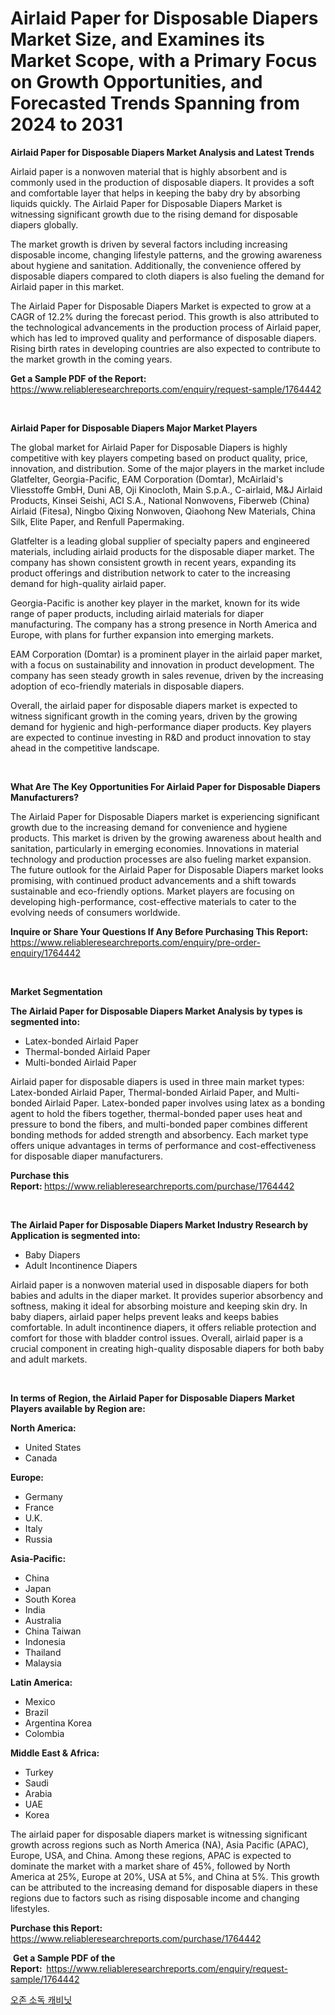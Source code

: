 <p><h1>Airlaid Paper for Disposable Diapers Market Size, and Examines its Market Scope, with a Primary Focus on Growth Opportunities, and Forecasted Trends Spanning from 2024 to 2031</h1></p><p><strong>Airlaid Paper for Disposable Diapers Market Analysis and Latest Trends</strong></p>
<p><p>Airlaid paper is a nonwoven material that is highly absorbent and is commonly used in the production of disposable diapers. It provides a soft and comfortable layer that helps in keeping the baby dry by absorbing liquids quickly. The Airlaid Paper for Disposable Diapers Market is witnessing significant growth due to the rising demand for disposable diapers globally. </p><p>The market growth is driven by several factors including increasing disposable income, changing lifestyle patterns, and the growing awareness about hygiene and sanitation. Additionally, the convenience offered by disposable diapers compared to cloth diapers is also fueling the demand for Airlaid paper in this market. </p><p>The Airlaid Paper for Disposable Diapers Market is expected to grow at a CAGR of 12.2% during the forecast period. This growth is also attributed to the technological advancements in the production process of Airlaid paper, which has led to improved quality and performance of disposable diapers. Rising birth rates in developing countries are also expected to contribute to the market growth in the coming years.</p></p>
<p><strong>Get a Sample PDF of the Report:&nbsp;</strong> <a href="https://www.reliableresearchreports.com/enquiry/request-sample/1764442">https://www.reliableresearchreports.com/enquiry/request-sample/1764442</a></p>
<p>&nbsp;</p>
<p><strong>Airlaid Paper for Disposable Diapers Major Market Players</strong></p>
<p><p>The global market for Airlaid Paper for Disposable Diapers is highly competitive with key players competing based on product quality, price, innovation, and distribution. Some of the major players in the market include Glatfelter, Georgia-Pacific, EAM Corporation (Domtar), McAirlaid's Vliesstoffe GmbH, Duni AB, Oji Kinocloth, Main S.p.A., C-airlaid, M&J Airlaid Products, Kinsei Seishi, ACI S.A., National Nonwovens, Fiberweb (China) Airlaid (Fitesa), Ningbo Qixing Nonwoven, Qiaohong New Materials, China Silk, Elite Paper, and Renfull Papermaking.</p><p>Glatfelter is a leading global supplier of specialty papers and engineered materials, including airlaid products for the disposable diaper market. The company has shown consistent growth in recent years, expanding its product offerings and distribution network to cater to the increasing demand for high-quality airlaid paper.</p><p>Georgia-Pacific is another key player in the market, known for its wide range of paper products, including airlaid materials for diaper manufacturing. The company has a strong presence in North America and Europe, with plans for further expansion into emerging markets.</p><p>EAM Corporation (Domtar) is a prominent player in the airlaid paper market, with a focus on sustainability and innovation in product development. The company has seen steady growth in sales revenue, driven by the increasing adoption of eco-friendly materials in disposable diapers.</p><p>Overall, the airlaid paper for disposable diapers market is expected to witness significant growth in the coming years, driven by the growing demand for hygienic and high-performance diaper products. Key players are expected to continue investing in R&D and product innovation to stay ahead in the competitive landscape.</p></p>
<p>&nbsp;</p>
<p><strong>What Are The Key Opportunities For Airlaid Paper for Disposable Diapers Manufacturers?</strong></p>
<p><p>The Airlaid Paper for Disposable Diapers market is experiencing significant growth due to the increasing demand for convenience and hygiene products. This market is driven by the growing awareness about health and sanitation, particularly in emerging economies. Innovations in material technology and production processes are also fueling market expansion. The future outlook for the Airlaid Paper for Disposable Diapers market looks promising, with continued product advancements and a shift towards sustainable and eco-friendly options. Market players are focusing on developing high-performance, cost-effective materials to cater to the evolving needs of consumers worldwide.</p></p>
<p><strong>Inquire or Share Your Questions If Any Before Purchasing This Report:</strong> <a href="https://www.reliableresearchreports.com/enquiry/pre-order-enquiry/1764442">https://www.reliableresearchreports.com/enquiry/pre-order-enquiry/1764442</a></p>
<p>&nbsp;</p>
<p><strong>Market Segmentation</strong></p>
<p><strong>The Airlaid Paper for Disposable Diapers Market Analysis by types is segmented into:</strong></p>
<p><ul><li>Latex-bonded Airlaid Paper</li><li>Thermal-bonded Airlaid Paper</li><li>Multi-bonded Airlaid Paper</li></ul></p>
<p><p>Airlaid paper for disposable diapers is used in three main market types: Latex-bonded Airlaid Paper, Thermal-bonded Airlaid Paper, and Multi-bonded Airlaid Paper. Latex-bonded paper involves using latex as a bonding agent to hold the fibers together, thermal-bonded paper uses heat and pressure to bond the fibers, and multi-bonded paper combines different bonding methods for added strength and absorbency. Each market type offers unique advantages in terms of performance and cost-effectiveness for disposable diaper manufacturers.</p></p>
<p><strong>Purchase this Report:&nbsp;</strong><a href="https://www.reliableresearchreports.com/purchase/1764442">https://www.reliableresearchreports.com/purchase/1764442</a></p>
<p>&nbsp;</p>
<p><strong>The Airlaid Paper for Disposable Diapers Market Industry Research by Application is segmented into:</strong></p>
<p><ul><li>Baby Diapers</li><li>Adult Incontinence Diapers</li></ul></p>
<p><p>Airlaid paper is a nonwoven material used in disposable diapers for both babies and adults in the diaper market. It provides superior absorbency and softness, making it ideal for absorbing moisture and keeping skin dry. In baby diapers, airlaid paper helps prevent leaks and keeps babies comfortable. In adult incontinence diapers, it offers reliable protection and comfort for those with bladder control issues. Overall, airlaid paper is a crucial component in creating high-quality disposable diapers for both baby and adult markets.</p></p>
<p>&nbsp;</p>
<p><strong>In terms of Region, the Airlaid Paper for Disposable Diapers Market Players available by Region are:</strong></p>
<p>
    <p> <strong> North America: </strong>
        <ul>
            <li>United States</li>
            <li>Canada</li>
        </ul>
        </p> 
    <p> <strong> Europe: </strong>
        <ul>
            <li>Germany</li>
            <li>France</li>
            <li>U.K.</li>
            <li>Italy</li>
            <li>Russia</li>
        </ul>
        </p> 
    <p> <strong> Asia-Pacific: </strong>
        <ul>
            <li>China</li>
            <li>Japan</li>
            <li>South Korea</li>
            <li>India</li>
            <li>Australia</li>
            <li>China Taiwan</li>
            <li>Indonesia</li>
            <li>Thailand</li>
            <li>Malaysia</li>
        </ul>
        </p> 
    <p> <strong> Latin America: </strong>
        <ul>
            <li>Mexico</li>
            <li>Brazil</li>
            <li>Argentina Korea</li>
            <li>Colombia</li>
        </ul>
        </p> 
    <p> <strong> Middle East & Africa: </strong>
        <ul>
            <li>Turkey</li>
            <li>Saudi</li>
            <li>Arabia</li>
            <li>UAE</li>
            <li>Korea</li>
        </ul>
    </p>
    </p>
<p><p>The airlaid paper for disposable diapers market is witnessing significant growth across regions such as North America (NA), Asia Pacific (APAC), Europe, USA, and China. Among these regions, APAC is expected to dominate the market with a market share of 45%, followed by North America at 25%, Europe at 20%, USA at 5%, and China at 5%. This growth can be attributed to the increasing demand for disposable diapers in these regions due to factors such as rising disposable income and changing lifestyles.</p></p>
<p><strong>Purchase this Report: </strong><a href="https://www.reliableresearchreports.com/purchase/1764442">https://www.reliableresearchreports.com/purchase/1764442</a></p>
<p>&nbsp;<strong>Get a Sample PDF of the Report:&nbsp;&nbsp;</strong><a href="https://www.reliableresearchreports.com/enquiry/request-sample/1764442">https://www.reliableresearchreports.com/enquiry/request-sample/1764442</a></p>
<p><strong></strong></p>
<p><p><a href="https://github.com/crfsywufhm81415/Market-Research-Report-List-1/blob/main/1171370354.md">오존 소독 캐비닛</a></p></p>